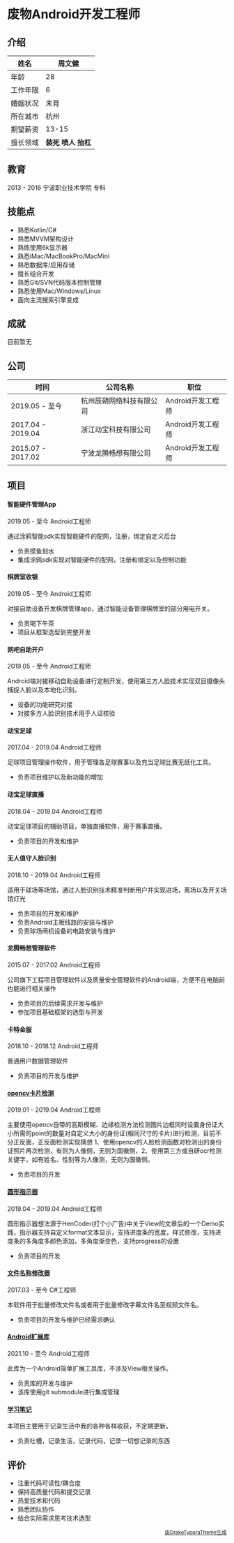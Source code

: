# 废物Android开发工程师

## 介绍

| 姓名     | 周文健                       |
| -------- | ---------------------------- |
| 年龄     | 28                           |
| 工作年限 | 6                            |
| 婚姻状况 | 未育                         |
| 所在城市 | 杭州                         |
| 期望薪资 | 13-15                         |
| 擅长领域 | **装死**  **喷人**  **抬杠** |



## 教育

2013 - 2016    宁波职业技术学院    专科



## 技能点

- 熟悉Kotlin/C#
- 熟悉MVVM架构设计
- 熟练使用6k显示器
- 熟悉iMac/MacBookPro/MacMini
- 熟悉数据库/应用存储
- 擅长组合开发
- 熟悉Git/SVN代码版本控制管理
- 熟悉使用Mac/Windows/Linux
- 面向主流搜索引擎变成



## 成就

目前暂无

## 公司

| 时间              | 公司名称 | 职位       |
| ----------------- | -------- | ---------- |
| 2019.05 - 至今    | 杭州辰朔网络科技有限公司       | Android开发工程师   |
| 2017.04 - 2019.04 | 浙江动宝科技有限公司    | Android开发工程师 |
| 2015.07 - 2017.02 | 宁波龙腾畅想有限公司  | Android开发工程师 |



## 项目

#### 智能硬件管理App

2019.05 - 至今	Android工程师

通过涂鸦智能sdk实现智能硬件的配网，注册，绑定自定义后台

- 负责摸鱼划水
- 集成涂鸦sdk实现对智能硬件的配网，注册和绑定以及控制功能



#### 棋牌室收银

2019.05 - 至今	Android工程师

对接自助设备开发棋牌管理app，通过智能设备管理棋牌室的部分用电开关。

- 负责喝下午茶
- 项目从框架选型到完整开发



#### 网吧自助开户

2019.05 - 至今	Android工程师

Android端对接移动自助设备进行定制开发，使用第三方人脸技术实现双目摄像头捕捉人脸以及本地化识别。

- 设备的功能研究对接
- 对接多方人脸识别技术用于人证核验



#### 动宝足球

2017.04 - 2019.04	Android工程师

足球项目管理操作软件，用于管理各足球赛事以及充当足球比赛无纸化工具。

- 负责项目维护以及新功能的增加

#### 动宝足球直播

2018.04 - 2019.04	Android工程师

动宝足球项目的辅助项目，单独直播软件，用于赛事直播。

- 负责项目的开发和维护

#### 无人值守人脸识别

2018.10 - 2019.04	Android工程师

适用于球场等场馆，通过人脸识别技术精准判断用户并实现进场，离场以及开关场馆灯光

- 负责项目的开发和维护
- 负责Android主板线路的安装与维护
- 负责球场闸机设备的电路安装与维护

#### 龙腾畅想管理软件

2015.07 - 2017.02	Android工程师

公司旗下工程项目管理软件以及质量安全管理软件的Android端，方便不在电脑前也能进行相关操作

- 负责项目的后续需求开发与维护
- 参加项目基础框架的选型与开发

#### 卡特金服

2018.10 - 2018.12	Android工程师

普通用户数据管理软件

- 负责项目的开发与维护

#### [opencv卡片检测](https://github.com/SilverIceKey/IDCardCheck)

2019.01 - 2019.04	Android工程师

主要使用opencv自带的高斯模糊、边缘检测方法检测图片边框同时设置身份证大小所需的point的数量对自定义大小的身份证(相同尺寸的卡片)进行检测，目前不分正反面，正反面检测实现猜想 1、使用opencv的人脸检测函数对检测出的身份证照片再次检测，有则为人像侧，无则为国徽侧，2、使用第三方或自研ocr检测关键字，如有姓名、性别等为人像测，无则为国徽侧。

- 负责项目的开发

#### [圆形指示器](https://github.com/SilverIceKey/CircleIndicatorView)

2019.04 - 2019.04	Android工程师

圆形指示器想法源于HenCoder(打个小广告)中关于View的文章后的一个Demo实践，指示器支持自定义format文本显示，支持进度条的宽度，样式修改，支持进度条的多角度多颜色添加，多角度渐变色，支持progress的设置

- 负责项目的开发

#### [文件名称修改器](https://github.com/SilverIceKey/ChangeFileName)

2017.03 - 至今	C#工程师

本软件用于批量修改文件名或者用于批量修改字幕文件名至视频文件名。

- 负责项目的开发与维护已经需求确认

#### [Android扩展库](https://github.com/SilverIceKey/SKExtension)

2021.10 - 至今	Android工程师

此库为一个Android简单扩展工具库，不涉及View相关操作。

- 负责库的开发与维护
- 该库使用git submodule进行集成管理

#### [学习笔记](https://github.com/SilverIceKey/StudyNote)

本项目主要用于记录生活中我的各种各样收获，不定期更新。

- 负责吐槽，记录生活，记录代码，记录一切想记录的东西


## 评价

- 注重代码可读性/耦合度
- 保持高质量代码和提交记录
- 热爱技术和代码
- 熟悉团队协作
- 结合实际需求思考技术选型









<p align="right"><small><a href="https://github.com/liangjingkanji/Resume-Template">由DrakeTyporaTheme生成</a></small></p>
